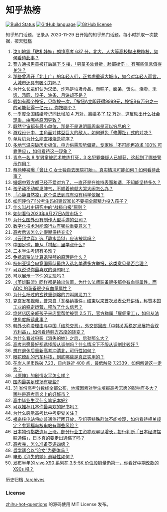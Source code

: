 # 知乎热榜
[![Build Status](https://github.com/ToWeLong/zhihu-hot-questions/workflows/CI/badge.svg)](https://github.com/ToWeLong/zhihu-hot-questions/actions)
[![GitHub language](https://img.shields.io/badge/language-golang-orange.svg)](https://golang.org/)
[![GitHub license](https://img.shields.io/github/license/ToWeLong/zhihu-hot-questions)](https://github.com/ToWeLong/zhihu-hot-questions/blob/main/LICENSE)

知乎热门话题，记录从 2020-11-29 日开始的知乎热门话题。每小时抓取一次数据，按天[归档](./archives)

<!-- BEGIN -->

1. [汶川地震「敬礼娃娃」朗铮高考 637 分，北大、人大等高校抛出橄榄枝，如何看待此事？](https://www.zhihu.com/question/608520055)
1. [警方通报男童被打后跳下 5 楼，「男童多处骨折，肺部挫伤」，有哪些信息值得关注？](https://www.zhihu.com/question/608832311)
1. [那些曾离开「北上广」的年轻人们，正考虑重返大城市，如今对年轻人而言，大城市还具有吸引力吗？](https://www.zhihu.com/question/608736662)
1. [为什么长辈们认为汉堡、炸鸡是垃圾食品，而粽子、面条、馒头、烧卖、米饭、汤圆、饺子、油条、月饼却不是？](https://www.zhihu.com/question/607811217)
1. [假如有两个按钮，只能按一次，「按钮A立即获得9999元，按钮B有万分之一的可能获得一亿元」，你按哪个？](https://www.zhihu.com/question/607822207)
1. [一季度全国结婚登记同比增加 4 万对，离婚多了 12 万对，这反映出什么社会现象，由哪些原因导致？](https://www.zhihu.com/question/608857761)
1. [既然宇宙都有最小单位，那是不是说明圆周率是可以穷尽的？](https://www.zhihu.com/question/605591121)
1. [游戏设计中，主角面对体型巨大的敌人，如何避免「修脚趾」式的对决？](https://www.zhihu.com/question/604068086)
1. [单片机为什么能直接烧录程序？](https://www.zhihu.com/question/322309698)
1. [多地气温突破历史极值，电力供需形势偏紧，专家称「不可能再追求 100% 可靠供应」，如何看待这一现象？](https://www.zhihu.com/question/608733520)
1. [青岛一名 8 岁男童被武术教练打死，3 名犯罪嫌疑人已抓获，这起到了哪些警示作用？](https://www.zhihu.com/question/608713781)
1. [蔡徐坤被曝「曾让 C 女士独自去医院打胎」，真实情况可能如何？如何看待此事？](https://www.zhihu.com/question/608690464)
1. [婚姻中双方都已经不爱对方了，一直还是在维持表面和谐，不知能坚持多久？](https://www.zhihu.com/question/603546994)
1. [孩子动不动就发脾气，不顺着他就大哭大闹怎么办？](https://www.zhihu.com/question/601406717)
1. [「心静自然凉」这个说法到底有没有科学依据？](https://www.zhihu.com/question/608254480)
1. [如何评价711分考生妈妈建议家长不要把全部精力投入孩子？](https://www.zhihu.com/question/608512905)
1. [什么叫战史研究中的“战损自报”原则？](https://www.zhihu.com/question/607780206)
1. [如何看待2023年6月27日A股市场？](https://www.zhihu.com/question/608807797)
1. [为什么国外没有制作大型手游的公司？](https://www.zhihu.com/question/607627808)
1. [数字化技术对能源行业有哪些重要意义？](https://www.zhihu.com/question/608699837)
1. [高考后该怎么让假期保持充实?](https://www.zhihu.com/question/605831911)
1. [《云顶之弈》选「静水监狱」应该被骂吗？](https://www.zhihu.com/question/608552596)
1. [中国足球，能从「村超」里学点什么?](https://www.zhihu.com/question/607108029)
1. [二本学生考研有多难？](https://www.zhihu.com/question/382462947)
1. [免抵退税法计算退税额的原理是什么？](https://www.zhihu.com/question/24073979)
1. [杭州亚运会电竞国家队最终入选名单遭多方举报，这类意见是否合理？](https://www.zhihu.com/question/608710608)
1. [可以说说你最喜欢的诗句吗？](https://www.zhihu.com/question/608095228)
1. [可以展示一下你的文玩吗？](https://www.zhihu.com/question/56595005)
1. [《英雄联盟》同样都是输出位置，为什么法师装备很多都会有血量属性，而 ADC 的装备很少有血量属性？](https://www.zhihu.com/question/607822823)
1. [为什么杨过的玄铁重剑熔的刀叫屠龙刀？](https://www.zhihu.com/question/608706254)
1. [克宫发布视频，普京自「瓦格纳事件」结束以来首次发表公开讲话，称赞本国工业的稳定运营，释放了什么信号？](https://www.zhihu.com/question/608825587)
1. [烧烤店因亲戚孩子来店里帮忙被罚 2.5 万，官方称属「雇佣童工」，如何从法律角度解读此事？](https://www.zhihu.com/question/608695467)
1. [韩外长称没理由与中国「结怨交恶」，外交部回应「中韩关系稳定发展符合双方利益」，如何看待韩方态度的转变？](https://www.zhihu.com/question/608737881)
1. [为什么看过电影《消失的她》之后，后劲那么大？](https://www.zhihu.com/question/608194233)
1. [高考志愿最好都选择服从调剂吗？什么情况下不服从调剂比较好？](https://www.zhihu.com/question/608161389)
1. [想在退休后重新高考冲清北，可行性如何？](https://www.zhihu.com/question/606112642)
1. [眼花缭乱的汽车科技，到底哪些是真正实用的？](https://www.zhihu.com/question/596687325)
1. [在岸人民币跌破 7.23，日内跌近 400 点，最低触及 7.2339，如何解读这一走势？](https://www.zhihu.com/question/608737327)
1. [《原神》的剧情水平怎么样？](https://www.zhihu.com/question/476222024)
1. [国内最美足球场有哪些?](https://www.zhihu.com/question/62858781)
1. [31 省份高考分数线全部公布，地域因素对学生填报高考志愿的影响有多大？哪些是高考意义上的好城市？](https://www.zhihu.com/question/608472355)
1. [高中毕业生买什么笔记本好?](https://www.zhihu.com/question/606481789)
1. [可以推荐几本你最喜欢的好书吗？](https://www.zhihu.com/question/608159041)
1. [为什么感觉高考比中考更受关注？](https://www.zhihu.com/question/607530312)
1. [福岛核电站将向普通旅行团开放，孕妇等特殊群体不能参观，如何看待相关规定？参观福岛核电站有哪些风险？](https://www.zhihu.com/question/608717147)
1. [日本物价指数连月上涨，部分行业工资亦现罕见增长，投行判断「日本经济摆脱通缩」，日本真的要走出通缩了吗？](https://www.zhihu.com/question/608782846)
1. [高考完，怎么准备英语四级？](https://www.zhihu.com/question/533375496)
1. [哲学适合以“论文”为载体吗？](https://www.zhihu.com/question/608655203)
1. [电影《消失的她》悬疑性如何？](https://www.zhihu.com/question/569045930)
1. [发布半年的 vivo X90 系列在 3.5-5K 价位段销量仍第一，你看好中期改款的 X90s 吗？](https://www.zhihu.com/question/608663958)

<!-- END -->

历史归档 [./archives](./archives)


### License
[zhihu-hot-questions](https://github.com/towelong/zhihu-hot-questions) 的源码使用 MIT License 发布。